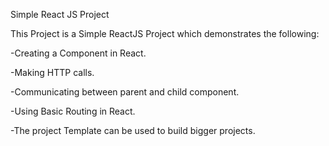Simple React JS Project

This Project is a Simple ReactJS Project which demonstrates the following:

-Creating a Component in React.

-Making HTTP calls.

-Communicating between parent and child component.

-Using Basic Routing in React.

-The project Template can be used to build bigger projects.


